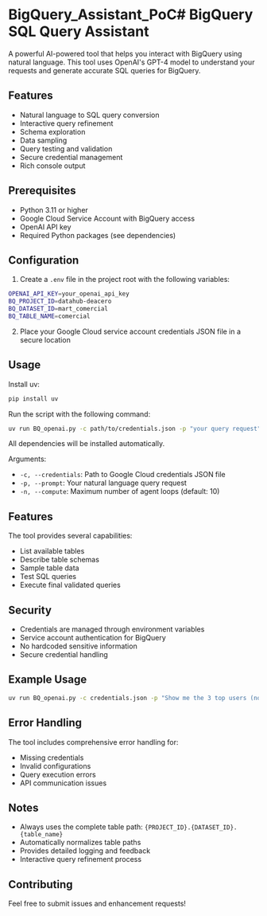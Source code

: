 # BigQuery_Assistant_PoC# BigQuery SQL Query Assistant

A powerful AI-powered tool that helps you interact with BigQuery using natural language. This tool uses OpenAI's GPT-4 model to understand your requests and generate accurate SQL queries for BigQuery.

## Features

- Natural language to SQL query conversion
- Interactive query refinement
- Schema exploration
- Data sampling
- Query testing and validation
- Secure credential management
- Rich console output

## Prerequisites

- Python 3.11 or higher
- Google Cloud Service Account with BigQuery access
- OpenAI API key
- Required Python packages (see dependencies)

## Configuration

1. Create a `.env` file in the project root with the following variables:
```bash
OPENAI_API_KEY=your_openai_api_key
BQ_PROJECT_ID=datahub-deacero
BQ_DATASET_ID=mart_comercial
BQ_TABLE_NAME=comercial
```

2. Place your Google Cloud service account credentials JSON file in a secure location

## Usage
Install uv:
```bash
pip install uv
```
Run the script with the following command:
```bash
uv run BQ_openai.py -c path/to/credentials.json -p "your query request" [-n max_compute_loops]
```
All dependencies will be installed automatically.

Arguments:
- `-c, --credentials`: Path to Google Cloud credentials JSON file
- `-p, --prompt`: Your natural language query request
- `-n, --compute`: Maximum number of agent loops (default: 10)

## Features

The tool provides several capabilities:
- List available tables
- Describe table schemas
- Sample table data
- Test SQL queries
- Execute final validated queries

## Security

- Credentials are managed through environment variables
- Service account authentication for BigQuery
- No hardcoded sensitive information
- Secure credential handling

## Example Usage

```bash
uv run BQ_openai.py -c credentials.json -p "Show me the 3 top users (nom_cliente) with the highest tons ordered (toneladas_pedidas) in the last 3 months"
```

## Error Handling

The tool includes comprehensive error handling for:
- Missing credentials
- Invalid configurations
- Query execution errors
- API communication issues

## Notes

- Always uses the complete table path: `{PROJECT_ID}.{DATASET_ID}.{table_name}`
- Automatically normalizes table paths
- Provides detailed logging and feedback
- Interactive query refinement process

## Contributing

Feel free to submit issues and enhancement requests! 
